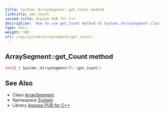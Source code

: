 ```yaml
---
title: System::ArraySegment::get_Count method
linktitle: get_Count
second_title: Aspose.PUB for C++
description: 'How to use get_Count method of System::ArraySegment class in C++.'
type: docs
weight: 300
url: /cpp/system/arraysegment/get_count/
---
```

## ArraySegment::get_Count method




```cpp
int32_t System::ArraySegment<T>::get_Count()
```

## See Also

* Class [ArraySegment](../)
* Namespace [System](../../)
* Library [Aspose.PUB for C++](../../../)
